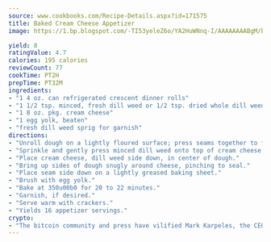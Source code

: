```yaml
---
source: www.cookbooks.com/Recipe-Details.aspx?id=171575
title: Baked Cream Cheese Appetizer
image: https://1.bp.blogspot.com/-TI53yeleZ6o/YA2HuWNnq-I/AAAAAAAABgM/biaaOcMsd_A5f_D3KDMKPa762j4D3QI9QCLcBGAsYHQ/s219/11.png

yield: 8
ratingValue: 4.7
calories: 195 calories
reviewCount: 77
cookTime: PT2H
prepTime: PT32M
ingredients:
- "1 4 oz. can refrigerated crescent dinner rolls"
- "1 1/2 tsp. minced, fresh dill weed or 1/2 tsp. dried whole dill weed"
- "1 8 oz. pkg. cream cheese"
- "1 egg yolk, beaten"
- "fresh dill weed sprig for garnish"
directions:
- "Unroll dough on a lightly floured surface; press seams together to form a 12 x 4-inch rectangle."
- "Sprinkle and gently press minced dill weed onto top of cream cheese."
- "Place cream cheese, dill weed side down, in center of dough."
- "Bring up sides of dough snugly around cheese, pinching to seal."
- "Place seam side down on a lightly greased baking sheet."
- "Brush with egg yolk."
- "Bake at 350u00b0 for 20 to 22 minutes."
- "Garnish, if desired."
- "Serve warm with crackers."
- "Yields 16 appetizer servings."
crypto:
- "The bitcoin community and press have vilified Mark Karpeles, the CEO of Mt. Gox, as a clown and a con man."
---
```

